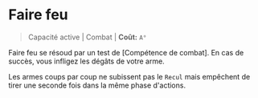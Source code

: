 # Faire feu

> Capacité active | Combat |
> **Coût:** `A°`

Faire feu se résoud par un test de [Compétence de combat]. En cas de succès, vous infligez les dégâts de votre arme.

Les armes coups par coup ne subissent pas le `Recul` mais empêchent de tirer une seconde fois dans la même phase d'actions.
